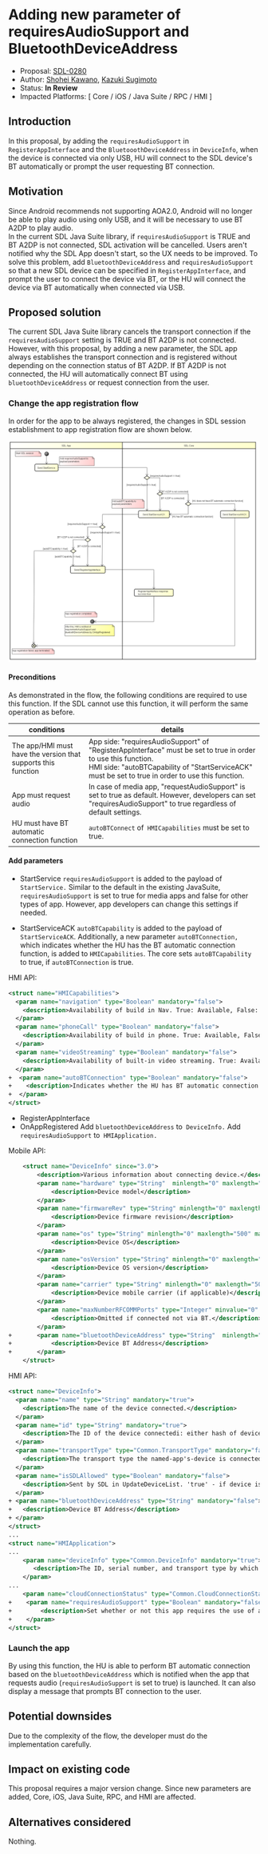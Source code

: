 # Adding new parameter of requiresAudioSupport and BluetoothDeviceAddress

* Proposal: [SDL-0280](0280-Adding-new-parameter-of-requiresAudioSupport-and-BluetoothDeviceAddress.md)
* Author: [Shohei Kawano](https://github.com/Shohei-Kawano), [Kazuki Sugimoto](https://github.com/Kazuki-Sugimoto)
* Status: **In Review**
* Impacted Platforms: [ Core / iOS / Java Suite / RPC / HMI ]

## Introduction

In this proposal, by adding the `requiresAudioSupport` in `RegisterAppInterface` and the `BluetooothDeviceAddress` in `DeviceInfo`, when the device is connected via only USB, HU will connect to the SDL device's BT automatically or prompt the user requesting BT connection.  

## Motivation

Since Android recommends not supporting AOA2.0, Android will no longer be able to play audio using only USB, and it will be necessary to use BT A2DP to play audio.  
In the current SDL Java Suite library, if `requiresAudioSupport` is TRUE and BT A2DP is not connected, SDL activation will be cancelled. Users aren't notified why the SDL App doesn't start, so the UX needs to be improved.
To solve this problem, add `BluetoothDeviceAddress` and `requiresAudioSupport` so that a new SDL device can be specified in `RegisterAppInterface`, and prompt the user to connect the device via BT, or the HU will connect the device via BT automatically when connected via USB. 

## Proposed solution

The current SDL Java Suite library cancels the transport connection if the `requiresAudioSupport` setting is TRUE and BT A2DP is not connected.
However, with this proposal, by adding a new parameter, the SDL app always establishes the transport connection and is registered without depending on the connection status of BT A2DP. If BT A2DP is not connected, the HU will automatically connect BT using `bluetoothDeviceAddress` or request connection from the user.


### Change the app registration flow

In order for the app to be always registered, the changes in SDL session establishment to app registration flow are shown below.

![registeringApp_flow](../assets/proposals/0280-Adding-new-parameter-of-requiresAudioSupport-and-BluetoothDeviceAddress/registeringApp_flow.png)


#### Preconditions

As demonstrated in the flow, the following conditions are required to use this function.
If the SDL cannot use this function, it will perform the same operation as before.


|conditions|details|
|---|---|
|The app/HMI must have the version that supports this function|App side: "requiresAudioSupport" of "RegisterAppInterface" must be set to true in order to use this function.<br>HMI side: "autoBTCapability of "StartServiceACK" must be set to true in order to use this function.|
|App must request audio|In case of media app, "requestAudioSupport" is set to true as default. However, developers can set "requiresAudioSupport" to true regardless of default settings.|
|HU must have BT automatic connection function|`autoBTConnect` of` HMICapabilities` must be set to true.|

#### Add parameters

- StartService
`requiresAudioSupport` is added to the payload of `StartService.`
Similar to the default in the existing JavaSuite, `requiresAudioSupport` is set to true for media apps and false for other types of app. However, app developers can change this settings if needed.

- StartServiceACK
`autoBTCapability` is added to the payload of` StartServiceACK`.
Additionally, a new parameter `autoBTConnection,` which indicates whether the HU has the BT automatic connection function, is added to `HMICapabilities`. The core sets `autoBTCapability` to true, if `autoBTConnection` is true.

HMI API:
```xml
<struct name="HMICapabilities">
  <param name="navigation" type="Boolean" mandatory="false">
    <description>Availability of build in Nav. True: Available, False: Not Available</description>
  </param>
  <param name="phoneCall" type="Boolean" mandatory="false">
    <description>Availability of build in phone. True: Available, False: Not Available</description>
  </param>
  <param name="videoStreaming" type="Boolean" mandatory="false">
    <description>Availability of built-in video streaming. True: Available, False: Not Available</description>
  </param>
+  <param name="autoBTConnection" type="Boolean" mandatory="false">
+    <description>Indicates whether the HU has BT automatic connection function</description>
+  </param>
</struct>
```

- RegisterAppInterface
- OnAppRegistered
Add `bluetoothDeviceAddress` to` DeviceInfo.` Add `requiresAudioSupport` to` HMIApplication.`

Mobile API:
```xml
    <struct name="DeviceInfo" since="3.0">
        <description>Various information about connecting device.</description>         
        <param name="hardware" type="String"  minlength="0" maxlength="500" mandatory="false">
            <description>Device model</description>
        </param>
        <param name="firmwareRev" type="String" minlength="0" maxlength="500" mandatory="false">
            <description>Device firmware revision</description>
        </param>
        <param name="os" type="String" minlength="0" maxlength="500" mandatory="false">
            <description>Device OS</description>
        </param>
        <param name="osVersion" type="String" minlength="0" maxlength="500" mandatory="false">
            <description>Device OS version</description>
        </param>
        <param name="carrier" type="String" minlength="0" maxlength="500" mandatory="false">
            <description>Device mobile carrier (if applicable)</description>
        </param>
        <param name="maxNumberRFCOMMPorts" type="Integer" minvalue="0" maxvalue="100" mandatory="false">
            <description>Omitted if connected not via BT.</description>
        </param>         
+       <param name="bluetoothDeviceAddress" type="String"  minlength="0" maxlength="500" mandatory="false">
+           <description>Device BT Address</description>
+       </param>
    </struct>
```
  
HMI API:
```xml
<struct name="DeviceInfo">
  <param name="name" type="String" mandatory="true">
    <description>The name of the device connected.</description>
  </param>
  <param name="id" type="String" mandatory="true">
    <description>The ID of the device connectedi: either hash of device's USB serial number(in case of USB connection) or has of device's MAC address(in case of BlueTooth or WIFI connection</description>
  </param>
  <param name="transportType" type="Common.TransportType" mandatory="false">
    <description>The transport type the named-app's-device is connected over HU(BlueTooth, USB or WiFi). It must be provided in OnAppRegistered and in UpdateDeviceList</description>
  </param>
  <param name="isSDLAllowed" type="Boolean" mandatory="false">
    <description>Sent by SDL in UpdateDeviceList. 'true' - if device is allowed for PolicyTable Exchange; 'false' - if device is NOT allowed for PolicyTable Exchange </description>
  </param>
+ <param name="bluetoothDeviceAddress" type="String" mandatory="false">
+   <description>Device BT Address</description>
+ </param>
</struct>
...
<struct name="HMIApplication">
...
    <param name="deviceInfo" type="Common.DeviceInfo" mandatory="true">
       <description>The ID, serial number, and transport type by which the named app's device is connected to HU.</description>
    </param>
...
    <param name="cloudConnectionStatus" type="Common.CloudConnectionStatus" mandatory="false"></param>
+    <param name="requiresAudioSupport" type="Boolean" mandatory="false">
+        <description>Set whether or not this app requires the use of an audio streaming output device.</description>
+    </param>
</struct>
```

### Launch the app

By using this function, the HU is able to perform  BT automatic connection based on the `bluetoothDeviceAddress` which is notified when the app that requests audio (`requiresAudioSupport` is set to true) is launched. 
It can also display a message that prompts BT connection to the user.


## Potential downsides

Due to the complexity of the flow, the developer must do the implementation carefully.

## Impact on existing code

This proposal requires a major version change.
Since new parameters are added, Core, iOS, Java Suite, RPC, and HMI are affected.


## Alternatives considered

Nothing.  

